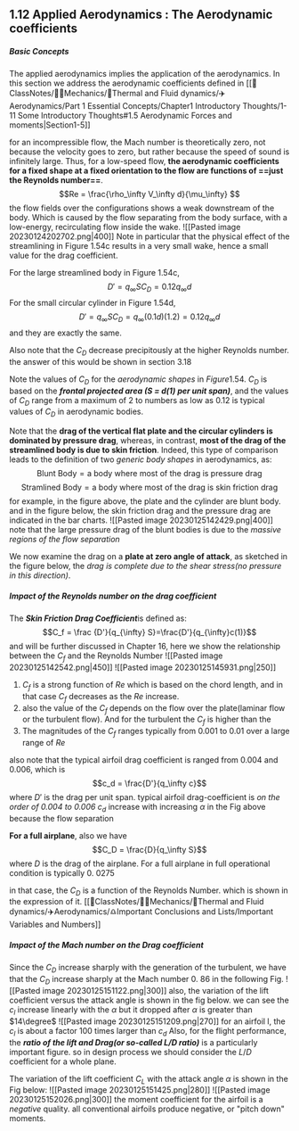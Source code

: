 ## 1.12 Applied Aerodynamics : The Aerodynamic coefficients
##### Basic Concepts 
The applied aerodynamics implies the application of the aerodynamics.
In this section we address the aerodynamic coefficients defined in [[📘ClassNotes/👨‍🔧Mechanics/🌊Thermal and Fluid dynamics/✈️Aerodynamics/Part 1 Essential Concepts/Chapter1 Introductory Thoughts/1-11 Some Introductory Thoughts#1.5 Aerodynamic Forces and moments|Section1-5]]

for an incompressible flow, the Mach number is theoretically zero, not because the velocity goes to zero, but rather because the speed of sound is infinitely large. Thus, for a low-speed flow, **the aerodynamic coefficients for a fixed shape at a fixed orientation to the flow are functions of ==just the Reynolds number==**.
$$Re = \frac{\rho_\infty V_\infty d}{\mu_\infty} $$
the flow fields over the configurations shows a weak downstream of the body. Which is caused by the flow separating from the body surface, with a low-energy, recirculating flow inside the wake.
![[Pasted image 20230124202702.png|400]]
Note in particular that the physical effect of the streamlining in Figure 1.54c results in a very small wake, hence a small value for the drag coefficient.

For the large streamlined body in Figure 1.54c,
$$D' = q_∞SC_D = 0.12q_∞d$$
For the small circular cylinder in Figure 1.54d,
$$D' = q_∞SC_D = q_∞(0.1d)(1.2) = 0.12q_∞d$$
and they are exactly the same.

Also note that the $C_D$ decrease precipitously at the higher Reynolds number. the answer of this would be shown in section 3.18

Note the values of $C_D$ for the *aerodynamic shapes* in $Figure 1.54$. $C_D$ is based on the ***frontal projected area (S = d(1) per unit span)***, and the values of $C_D$ range from a maximum of 2 to numbers as low as 0.12 is typical values of $C_D$ in aerodynamic bodies.

Note that the **drag of the vertical flat plate and the circular cylinders is dominated by pressure drag**, whereas, in contrast, **most of the drag of the streamlined body is due to skin friction**. Indeed, this type of comparison leads to the definition of two *generic body shapes* in aerodynamics, as: 
$$\text{Blunt Body} = \text{a body where most of the drag is pressure drag}$$
$$\text{Stramlined Body} = \text{a body where most of the drag is skin friction drag}$$
for example, in the figure above, the plate and the cylinder are blunt body.
and in the figure below, the skin friction drag and the pressure drag are indicated in the bar charts. 
![[Pasted image 20230125142429.png|400]]
note that the large pressure drag of the blunt bodies is due to the *massive regions of the flow separation* 

We now examine the drag on a **plate at zero angle of attack**, as sketched in the figure below, the *drag is complete due to the shear stress(no pressure in this direction)*. 

##### Impact of the Reynolds number on the drag coefficient
The ***Skin Friction Drag Coefficient***is defined as:
$$C_f = \frac {D'}{q_{\infty} S}=\frac{D'}{q_{\infty}c(1)}$$
and will be further discussed in Chapter 16, here we show the relationship between the $C_f$ and the Reynolds Number
![[Pasted image 20230125142542.png|450]]
![[Pasted image 20230125145931.png|250]]
1. $C_f$ is a  strong function of $Re$ which is based on the chord length, and in that case $C_f$ decreases as the $Re$ increase. 
2. also the value of the $C_f$ depends on the flow over the plate(laminar flow or the turbulent flow). And for the turbulent the $C_f$ is higher than the 
3. The magnitudes of the $C_f$ ranges typically from 0.001 to 0.01 over a large range of $Re$ 

also note that the typical airfoil drag coefficient is ranged from 0.004 and 0.006, which is 
$$c_d = \frac{D'}{q_\infty c}$$
where $D'$ is the drag per unit span.
typical airfoil drag-coefficient is *on the order of 0.004 to 0.006*
$c_d$ increase with increasing $\alpha$ in the Fig above because the flow separation 

**For a full airplane**,  also we have 
$$C_D = \frac{D}{q_\infty S}$$
where $D$ is the drag of the airplane.  For a full airplane in full operational condition is typically 0. 0275

in that case,  the $C_D$ is a function of the Reynolds Number. which is shown in the expression of it. 
[[📘ClassNotes/👨‍🔧Mechanics/🌊Thermal and Fluid dynamics/✈️Aerodynamics/♎Important Conclusions and Lists/Important Variables and Numbers]]

##### Impact of the Mach number on the Drag coefficient

Since the $C_D$ increase sharply with the generation of the turbulent,  we have that the $C_D$ increase sharply at the Mach number 0. 86 in the following Fig. 
![[Pasted image 20230125151122.png|300]]
also,  the variation of the lift coefficient versus the attack angle is shown in the fig below. we can see the $c_l$ increase linearly with the $\alpha$ but it dropped after $\alpha$ is greater than $14\degree$
![[Pasted image 20230125151209.png|270]]
for an airfoil l,  the $c_l$ is about a factor 100 times larger than $c_d$
Also,  for the flight performance, the ***ratio of the lift and Drag(or so-called $L/D$ ratio)*** is a particularly important figure. so in design process we should consider the $L/D$ coefficient for a whole plane.

The variation of the lift coefficient $C_L$ with the attack angle $\alpha$ is shown in the Fig below:
![[Pasted image 20230125151425.png|280]]
![[Pasted image 20230125152026.png|300]]
the moment coefficient for the airfoil is a *negative* quality. 
all conventional airfoils produce negative, or "pitch down" moments.
